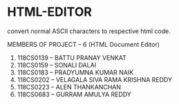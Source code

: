 # HTML-EDITOR
convert normal ASCII characters to respective html code.

MEMBERS OF PROJECT – 6 (HTML Document Editor)

1.	118CS0139	 – 	BATTU PRANAY VENKAT
2.	118CS0159	 – 	SONALI DALAI
3.	118CS0183 	 – 	PRADYUMNA KUMAR NAIK
4.	118CS0202	 – 	VELAGALA SIVA RAMA KRISHNA REDDY
5.	118CS0223	 – 	ALEN THANKANCHAN
6.	118CS0683	 –	GURRAM AMULYA REDDY

